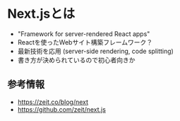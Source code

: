 # Next.jsとは

- "Framework for server-rendered React apps"
- Reactを使ったWebサイト構築フレームワーク？
- 最新技術を応用 (server-side rendering, code splitting)
- 書き方が決められているので初心者向きか

## 参考情報

- https://zeit.co/blog/next
- https://github.com/zeit/next.js
